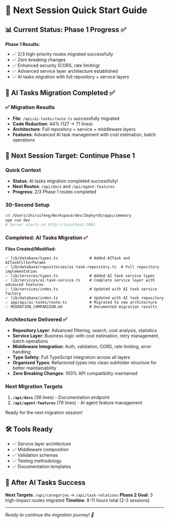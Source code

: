# 🚀 Next Session Quick Start Guide

## 📊 Current Status: Phase 1 Progress ✅

**Phase 1 Results:**
- ✅ 2/3 high-priority routes migrated successfully
- ✅ Zero breaking changes
- ✅ Enhanced security (CORS, rate limiting)
- ✅ Advanced service layer architecture established
- ✅ AI tasks migration with full repository + service layers

## 🎯 AI Tasks Migration Completed ✅

### ✅ Migration Results
- **File**: `/api/ai-tasks/route.ts` successfully migrated
- **Code Reduction**: 44% (127 → 71 lines)
- **Architecture**: Full repository + service + middleware layers
- **Features**: Advanced AI task management with cost estimation, batch operations

## 🎯 Next Session Target: Continue Phase 1

### Quick Context
- **Status**: AI tasks migration completed successfully!
- **Next Routes**: `/api/docs` and `/api/agent-features`
- **Progress**: 2/3 Phase 1 routes completed

### 30-Second Setup
```bash
cd /Users/zhiruifeng/Workspace/dev/ZephyrOS/apps/zmemory
npm run dev
# Server starts on http://localhost:3001
```

### Completed: AI Tasks Migration ✅
**Files Created/Modified:**
```
✅ lib/database/types.ts              # Added AITask and AITaskFilterParams
✅ lib/database/repositories/ai-task-repository.ts  # Full repository implementation
✅ lib/services/types.ts              # Added AI task service types
✅ lib/services/ai-task-service.ts    # Complete service layer with advanced features
✅ lib/services/index.ts              # Updated with AI task service factory
✅ lib/database/index.ts              # Updated with AI task repository
✅ app/api/ai-tasks/route.ts          # Migrated to new architecture
✅ MIGRATION_COMPARISON.md            # Documented migration results
```

### Architecture Delivered ✅
- **Repository Layer**: Advanced filtering, search, cost analysis, statistics
- **Service Layer**: Business logic with cost estimation, retry management, batch operations
- **Middleware Integration**: Auth, validation, CORS, rate limiting, error handling
- **Type Safety**: Full TypeScript integration across all layers
- **Organized Types**: Refactored types into clean subfolder structure for better maintainability
- **Zero Breaking Changes**: 100% API compatibility maintained

### Next Migration Targets
1. **`/api/docs`** (38 lines) - Documentation endpoint
2. **`/api/agent-features`** (79 lines) - AI agent feature management

Ready for the next migration session!

## 🛠️ Tools Ready
- ✅ Service layer architecture
- ✅ Middleware composition
- ✅ Validation schemas
- ✅ Testing methodology
- ✅ Documentation templates

## 🎉 After AI Tasks Success
**Next Targets**: `/api/categories` → `/api/task-relations`
**Phase 2 Goal**: 3 high-impact routes migrated
**Timeline**: 8-11 hours total (2-3 sessions)

---
*Ready to continue the migration journey! 🚀*